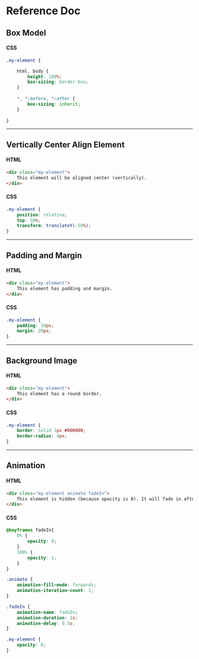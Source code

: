 Reference Doc
============
## Box Model

#### CSS
```css
.my-element {

	html, body {
	    height: 100%;
	    box-sizing: border-box;
	}
	
	*, *:before, *:after {
	    box-sizing: inherit;
	}
	
}
```

-----
## Vertically Center Align Element

#### HTML
```html
<div class="my-element">
	This element will be aligned center (vertically).
</div>
```
#### CSS

```css
.my-element {
	position: relative;
    top: 50%;
    transform: translateY(-50%);
}
```


-------
## Padding and Margin

#### HTML
```html
<div class="my-element">
	This element has padding and margin.
</div>
```

#### CSS
```css
.my-element {
	padding: 10px;
	margin: 20px;
}
```
----
## Background Image

#### HTML
```html
<div class="my-element">
	This element has a round border.
</div>
```

#### CSS
```css
.my-element {
	border: solid 1px #000000;
	border-radius: 4px;
}
```
-------

## Animation

#### HTML
```html
<div class="my-element animate fadeIn">
	This element is hidden (because opacity is 0). It will fade in after 0.5s.
</div>
```

#### CSS
```css
@keyframes fadeIn{
	0% {
		opacity: 0;
	}
	100% {
		opacity: 1;
	}
}

.animate {
	animation-fill-mode: forwards;
    animation-iteration-count: 1;
}

.fadeIn {
	animation-name: fadeIn;
	animation-duration: 1s;
	animation-delay: 0.5s;
}

.my-element {
	opacity: 0;
}
```
